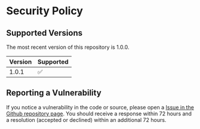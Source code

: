 # Security Policy

## Supported Versions

The most recent version of this repository is 1.0.0.

| Version | Supported          |
| ------- | ------------------ |
| 1.0.1   | :white_check_mark: |

## Reporting a Vulnerability

If you notice a vulnerability in the code or source, please open a
[Issue in the Github repository page](https://github.com/CasperGoApp/Chat-Bot-API/issues/new).
You should receive a response within 72 hours and a resolution
(accepted or declined) within an additional 72 hours.
